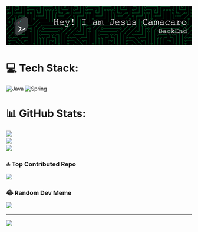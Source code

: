 ![Banner](github-header-image.png)


# 💻 Tech Stack:
![Java](https://img.shields.io/badge/java-%23ED8B00.svg?style=for-the-badge&logo=openjdk&logoColor=white) ![Spring](https://img.shields.io/badge/spring-%236DB33F.svg?style=for-the-badge&logo=spring&logoColor=white)
# 📊 GitHub Stats:
![](https://github-readme-stats.vercel.app/api?username=JDcamacaro&theme=dark&hide_border=false&include_all_commits=false&count_private=false)<br/>
![](https://github-readme-streak-stats.herokuapp.com/?user=JDcamacaro&theme=dark&hide_border=false)<br/>
![](https://github-readme-stats.vercel.app/api/top-langs/?username=JDcamacaro&theme=dark&hide_border=false&include_all_commits=false&count_private=false&layout=compact)

### 🔝 Top Contributed Repo
![](https://github-contributor-stats.vercel.app/api?username=JDcamacaro&limit=5&theme=dark&combine_all_yearly_contributions=true)

### 😂 Random Dev Meme
<img src='https://memer-new.vercel.app/' style="height: 400px;"/>

---
[![](https://visitcount.itsvg.in/api?id=JDcamacaro&icon=0&color=0)](https://visitcount.itsvg.in)

<!-- Proudly created with GPRM ( https://gprm.itsvg.in ) -->
